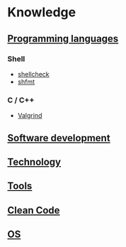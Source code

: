 # Knowledge

## [Programming languages](./programming_languages/index.md)

### Shell

- [shellcheck](./tools/shell_check.md)
- [shfmt](./tools/shfmt.md)

### C / C++

- [Valgrind](./tools/valgrind.md)

## [Software development](./software_development/index.md)

## [Technology](./tech/index.md)

## [Tools](./tools/index.md)

## [Clean Code](./clean_code/index.md)

## [OS](./os/index.md)
